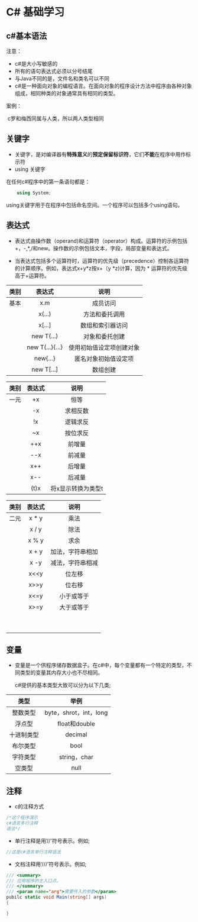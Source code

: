 # C# 基础学习

## c#基本语法

注意：

- c#是大小写敏感的
- 所有的语句表达式必须以分号结尾
- 与Java不同的是，文件名和类名可以不同
- c#是一种面向对象的编程语言。在面向对象的程序设计方法中程序由各种对象组成，相同种类的对象通常具有相同的类型。

案例：

​		c罗和梅西同属与人类，所以两人类型相同

## **关键字**

- 关键字，是对编译器有**特殊意义**的**预定保留标识符**，它们**不能**在程序中用作标示符
- using 关键字

在任何c#程序中的第一条语句都是：

```c#
	using System;
```

using关键字用于在程序中包括命名空间。一个程序可以包括多个using语句。

## 表达式

- 表达式由操作数（operand)和运算符（operator）构成。运算符的示例包括+，-,*,/和new。操作数的示例包括文本，字段，局部变量和表达式。

- 当表达式包括多个运算符时，运算符的优先级（precedence）控制各运算符的计算顺序。例如，表达式x+y*z按x+（y *z)计算，因为 * 运算符的优先级高于+运算符。

  



| 类别 |     表达式      |           说明           |
| :--: | :-------------: | :----------------------: |
| 基本 |       x.m       |         成员访问         |
|      |     x(...)      |      方法和委托调用      |
|      |     x[...]      |     数组和索引器访问     |
|      |   new T(...)    |      对象和委托创建      |
|      | new T(...){...} | 使用初始值设定项创建对象 |
|      |    new{...}     |   匿名对象初始值设定项   |
|      |   new T[...]    |         数组创建         |

| 类别 | 表达式 |        说明        |
| :--: | :----: | :----------------: |
| 一元 |   +x   |        恒等        |
|      |   -x   |      求相反数      |
|      |   !x   |      逻辑求反      |
|      |   ~x   |      按位求反      |
|      |  ++x   |       前增量       |
|      |  --x   |       前减量       |
|      |  x++   |       后增量       |
|      |  x--   |       后减量       |
|      |  (t)x  | 将x显示转换为类型t |

| 类别 | 表达式 |       说明       |
| :--: | :----: | :--------------: |
| 二元 | x * y  |       乘法       |
|      | x / y  |       除法       |
|      | x % y  |       求余       |
|      | x + y  | 加法，字符串相加 |
|      |  x -y  | 减法，字符串相减 |
|      |  x<<y  |      位左移      |
|      |  x>>y  |      位右移      |
|      |  x<=y  |    小于或等于    |
|      |  x>=y  |    大于或等于    |
|      |        |                  |
|      |        |                  |
|      |        |                  |
|      |        |                  |
|      |        |                  |
|      |        |                  |
|      |        |                  |
|      |        |                  |
|      |        |                  |



## 变量

- 变量是一个供程序储存数据盒子。在c#中，每个变量都有一个特定的类型，不同类型的变量其内存大小也不尽相同。

  c#提供的基本类型大致可以分为以下几类;

|    类型    |          举例          |
| :--------: | :--------------------: |
|  整数类型  | byte，shrot，int，long |
|   浮点型   |     float和double      |
| 十进制类型 |        decimal         |
|  布尔类型  |          bool          |
|  字符类型  |      string，char      |
|   空类型   |          null          |

## 注释

- c的注释方式

```c#
/*这个程序演示
c#语言多行注释
语法*/
```

- 单行注释是用’//'符号表示。例如;

```c#
//这是c#语言单行注释语法
```

- 文档注释用‘///’符号表示。例如;

```c#
/// <summary>
/// 应用程序的主入口点。
/// </summary>
/// <param name="arg">需要传入的参数</param>
pubilc static void Main(string[] args)
{

}
```

 